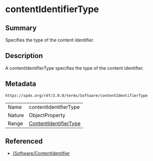 <!-- Automatically generated by spec-parser v2.1.0 on 2024-06-17T15:44:58.460830+00:00 -->
<!-- SPDX-License-Identifier: Community-Spec-1.0 -->

# contentIdentifierType

## Summary

Specifies the type of the content identifier.


## Description

A contentIdentifierType specifies the type of the content identifier.


## Metadata

`https://spdx.org/rdf/3.0.0/terms/Software/contentIdentifierType`


| | |
|---|---|
| Name | contentIdentifierType |
| Nature | ObjectProperty |
| Range | [ContentIdentifierType](../Vocabularies/ContentIdentifierType.md) |




## Referenced

- [/Software/ContentIdentifier](../../Software/Classes/ContentIdentifier.md)

